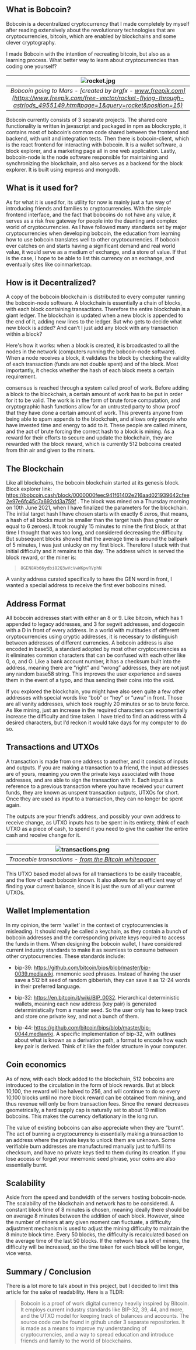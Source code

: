 ## What is Bobcoin?

Bobcoin is a decentralized cryptocurrency that I made completely by myself after reading extensively about the revolutionary technologies that are cryptocurrencies, bitcoin, which are enabled by blockchains and some clever cryptography.

I made Bobcoin with the intention of recreating bitcoin, but also as a learning process. What better way to learn about cryptocurrencies than coding one yourself?

|                                                        ![rocket.jpg](images/bobcoin/rocket.jpg "Bobcoin going to Mars")                                                        |
| :----------------------------------------------------------------------------------------------------------------------------------------------------------------------------: |
| _Bobcoin going to Mars - [created by brgfx - www.freepik.com](https://www.freepik.com/free-vector/rocket-flying-through-astriods_4955149.htm#page=1&query=rocket&position=15)_ |

Bobcoin currently consists of 3 separate projects. The shared core functionality is written in javascript and packaged in npm as blockcrypto, it contains most of bobcoin’s common code shared between the frontend and backend, with unit and integration tests. Then there is bobcoin-client, which is the react frontend for interacting with bobcoin. It is a wallet software, a block explorer, and a marketing page all in one web application. Lastly, bobcoin-node is the node software responsible for maintaining and synchronizing the blockchain, and also serves as a backend for the block explorer. It is built using express and mongodb.

## What is it used for?

As for what it is used for, its utility for now is mainly just a fun way of introducing friends and families to cryptocurrencies. With the simple frontend interface, and the fact that bobcoins do not have any value, it serves as a risk free gateway for people into the daunting and complex world of cryptocurrencies. As I have followed many standards set by major cryptocurrencies when developing bobcoin, the education from learning how to use bobcoin translates well to other cryptocurrencies. If bobcoin ever catches on and starts having a significant demand and real world value, it would serve as a medium of exchange, and a store of value. If that is the case, I hope to be able to list this currency on an exchange, and eventually sites like coinmarketcap.

## How is it Decentralized?

A copy of the bobcoin blockchain is distributed to every computer running the bobcoin-node software. A blockchain is essentially a chain of blocks, with each block containing transactions. Therefore the entire blockchain is a giant ledger. The blockchain is updated when a new block is appended to the end of it, adding new lines to the ledger. But who gets to decide what new block is added? And can’t I just add any block with any transaction within a block?

Here's how it works: when a block is created, it is broadcasted to all the nodes in the network (computers running the bobcoin-node software). When a node receives a block, it validates the block by checking the validity of each transaction (funds are not double spent) and of the block. Most importantly, it checks whether the hash of each block meets a certain requirement.

consensus is reached through a system called proof of work. Before adding a block to the blockchain, a certain amount of work has to be put in order for it to be valid. The work is in the form of brute force computation, and cryptographic hash functions allow for an untrusted party to show proof that they have done a certain amount of work. This prevents anyone from being able to spam appends to the blockchain, and allows only people who have invested time and energy to add to it. These people are called miners, and the act of brute forcing the correct hash to a block is mining. As a reward for their efforts to secure and update the blockchain, they are rewarded with the block reward, which is currently 512 bobcoins created from thin air and given to the miners.

## The Blockchain

Like all blockchains, the bobcoin blockchain started at its genesis block. Block explorer link: https://bobcoin.cash/block/0000000feec941f61402e216aad021939642cfee2e97e6fc45c7a692dd3a759f
. The block was mined on a Thursday morning on 10th June 2021, when I have finalized the parameters for the blockchain. The initial target hash I have chosen starts with exactly 6 zeros, that means, a hash of all blocks must be smaller than the target hash (has greater or equal to 6 zeroes). It took roughly 15 minutes to mine the first block, at that time I thought that was too long, and considered decreasing the difficulty. But subsequent blocks showed that the average time is around the ballpark of 5 minutes, I was just unlucky on my first block. Therefore I stuck with that initial difficulty and it remains to this day. The address which is served the block reward, or the miner is:

> `8GEN8Ab66ydbi82Q3wVcVwWKpvRVphN`

A vanity address curated specifically to have the GEN word in front, I wanted a special address to receive the first ever bobcoins mined.

## Address Format

All bobcoin addresses start with either an 8 or 9. Like bitcoin, which has 1 appended to legacy addresses, and 3 for segwit addresses, and dogecoin with a D in front of every address. In a world with multitudes of different cryptocurrencies using cryptic addresses, it is necessary to distinguish between addresses of different currencies. A bobcoin address is also encoded in base58, a standard adopted by most other cryptocurrencies as it eliminates common characters that can be confused with each other like 0, o, and O. Like a bank account number, it has a checksum built into the address, meaning there are “right” and “wrong” addresses, they are not just any random base58 string. This improves the user experience and saves them in the event of a typo, and thus sending their coins into the void.

If you explored the blockchain, you might have also seen quite a few other addresses with special words like “bob” or “hey” or “uwu” in front. Those are all vanity addresses, which took roughly 20 minutes or so to brute force. As like mining, just an increase in the required characters can exponentially increase the difficulty and time taken. I have tried to find an address with 4 desired characters, but I’d reckon it would take days for my computer to do so.

## Transactions and UTXOs

A transaction is made from one address to another, and it consists of inputs and outputs. If you are making a transaction to a friend, the input addresses are of yours, meaning you own the private keys associated with those addresses, and are able to sign the transaction with it. Each input is a reference to a previous transaction where you have received your current funds, they are known as unspent transaction outputs, UTXOs for short. Once they are used as input to a transaction, they can no longer be spent again.

The outputs are your friend’s address, and possibly your own address to receive change, as UTXO inputs has to be spent in its entirety, think of each UTXO as a piece of cash, to spend it you need to give the cashier the entire cash and receive change for it.

|       ![transactions.png](images/bobcoin/transactions.png "Traceable transactions")       |
| :---------------------------------------------------------------------------------------: |
| _Traceable transactions - [from the Bitcoin whitepaper](https://bitcoin.org/bitcoin.pdf)_ |

This UTXO based model allows for all transactions to be easily traceable, and the flow of each bobcoin known. It also allows for an efficient way of finding your current balance, since it is just the sum of all your current UTXOs.

## Wallet Implementation

In my opinion, the term ‘wallet’ in the context of cryptocurrencies is misleading. It should really be called a keychain, as they contain a bunch of bobcoin addresses and the corresponding private keys required to access the funds in them. When designing the bobcoin wallet, I have considered current industry standards to make it as seamless to consume between other cryptocurrencies. These standards include:

- bip-39: https://github.com/bitcoin/bips/blob/master/bip-0039.mediawiki. mnemonic seed phrases. Instead of having the user save a 512 bit seed of random gibberish, they can save it as 12-24 words in their preferred language.

- bip-32: https://en.bitcoin.it/wiki/BIP_0032. Hierarchical deterministic wallets, meaning each new address (key pair) is generated deterministically from a master seed. So the user only has to keep track and store one private key, and not a bunch of them.

- bip-44: https://github.com/bitcoin/bips/blob/master/bip-0044.mediawiki. A specific implementation of bip-32, with outlines about what is known as a derivation path, a format to encode how each key pair is derived. Think of it like the folder structure in your computer.

## Coin economics

As of now, with each block added to the blockchain, 512 bobcoins are introduced to the circulation in the form of block rewards. But at block 10,100, the reward will be halved to 256, and will continue to do so every 10,100 blocks until no more block reward can be obtained from mining, and thus revenue will only be from transaction fees. Since the reward decreases geometrically, a hard supply cap is naturally set to about 10 million bobcoins. This makes the currency deflationary in the long run.

The value of existing bobcoins can also appreciate when they are “burnt”. The act of burning a cryptocurrency is essentially making a transaction to an address where the private keys to unlock them are unknown. Some verifiable burn addresses are manufactured manually just to fulfill its checksum, and have no private keys tied to them during its creation. If you lose access or forget your mnemonic seed phrase, your coins are also essentially burnt.

## Scalability

Aside from the speed and bandwidth of the servers hosting bobcoin-node. The scalability of the blockchain and network has to be considered. A constant block time of 8 minutes is chosen, meaning ideally there should be on average 8 minutes between the addition of each block. However, since the number of miners at any given moment can fluctuate, a difficulty adjustment mechanism is used to adjust the mining difficulty to maintain the 8 minute block time. Every 50 blocks, the difficulty is recalculated based on the average time of the last 50 blocks. If the network has a lot of miners, the difficulty will be increased, so the time taken for each block will be longer, vice versa.

## Summary / Conclusion

There is a lot more to talk about in this project, but I decided to limit this article for the sake of readability. Here is a TLDR:

> Bobcoin is a proof of work digital currency heavily inspired by Bitcoin. It employs current industry standards like BIP-32, 39, 44, and more, and the UTXO model for keeping track of balances and accounts. The source code can be found in github under 3 separate repositories. It is made as a means to improve my understanding of cryptocurrencies, and a way to spread education and introduce friends and family to the world of blockchains.
